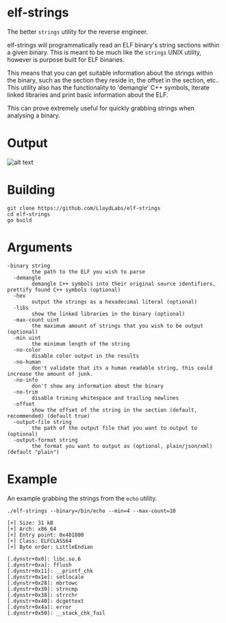 # elf-strings

The better `strings` utility for the reverse engineer.

elf-strings will programmatically read an ELF binary's string sections within a given binary. This is meant to be much like the `strings` UNIX utility, however is purpose built for ELF binaries. 

This means that you can get suitable information about the strings within the binary, such as the section they reside in, the offset in the section, etc.. This utility also has the functionality to 'demangle' C++ symbols, iterate linked libraries and print basic information about the ELF.

This can prove extremely useful for quickly grabbing strings when analysing a binary.

# Output
![alt text](https://i.imgur.com/plIdQCF.png "example of demangled strings")

# Building
```
git clone https://github.com/LloydLabs/elf-strings
cd elf-strings
go build
```

# Arguments
```
-binary string
    	the path to the ELF you wish to parse
  -demangle
    	demangle C++ symbols into their original source identifiers, prettify found C++ symbols (optional)
  -hex
    	output the strings as a hexadecimal literal (optional)
  -libs
    	show the linked libraries in the binary (optional)
  -max-count uint
    	the maximum amount of strings that you wish to be output (optional)
  -min uint
    	the minimum length of the string
  -no-color
    	disable color output in the results
  -no-human
    	don't validate that its a human readable string, this could increase the amount of junk.
  -no-info
    	don't show any information about the binary
  -no-trim
    	disable triming whitespace and trailing newlines
  -offset
    	show the offset of the string in the section (default, recommended) (default true)
  -output-file string
    	the path of the output file that you want to output to (optional)
  -output-format string
    	the format you want to output as (optional, plain/json/xml) (default "plain")
```

# Example

An example grabbing the strings from the `echo` utility.

```
./elf-strings --binary=/bin/echo --min=4 --max-count=10

[+] Size: 31 kB
[+] Arch: x86_64
[+] Entry point: 0x401800
[+] Class: ELFCLASS64
[+] Byte order: LittleEndian

[.dynstr+0x0]: libc.so.6
[.dynstr+0xa]: fflush
[.dynstr+0x11]: __printf_chk
[.dynstr+0x1e]: setlocale
[.dynstr+0x28]: mbrtowc
[.dynstr+0x30]: strncmp
[.dynstr+0x38]: strrchr
[.dynstr+0x40]: dcgettext
[.dynstr+0x4a]: error
[.dynstr+0x50]: __stack_chk_fail
```
